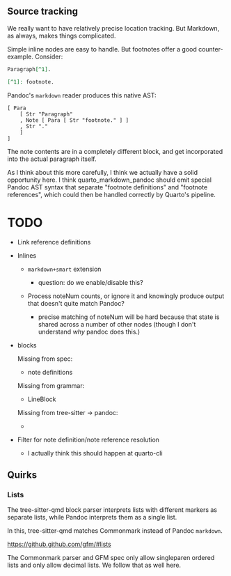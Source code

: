 ## Source tracking

We really want to have relatively precise location tracking.
But Markdown, as always, makes things complicated.

Simple inline nodes are easy to handle.
But footnotes offer a good counter-example. Consider:

```markdown
Paragraph[^1].

[^1]: footnote.
```

Pandoc's `markdown` reader produces this native AST:

```
[ Para
    [ Str "Paragraph"
    , Note [ Para [ Str "footnote." ] ]
    , Str "."
    ]
]
```

The note contents are in a completely different block, and get incorporated into the actual paragraph itself.

As I think about this more carefully, I think we actually have a solid opportunity here.
I think quarto_markdown_pandoc should emit special Pandoc AST syntax that separate "footnote definitions" and "footnote references", which could then be handled correctly by Quarto's pipeline.

# TODO

- Link reference definitions

- Inlines

  - `markdown+smart` extension

    - question: do we enable/disable this?

  - Process noteNum counts, or ignore it and knowingly produce output that doesn't quite match Pandoc?
  
    - precise matching of noteNum will be hard because that state is shared across a number of other nodes
      (though I don't understand _why_ pandoc does this.)

- blocks

  Missing from spec:

  - note definitions

  Missing from grammar:

  - LineBlock

  Missing from tree-sitter -> pandoc:

  - 
  
- Filter for note definition/note reference resolution

  - I actually think this should happen at quarto-cli

## Quirks

### Lists

The tree-sitter-qmd block parser interprets lists with different markers
as separate lists, while Pandoc interprets them as a single list.

In this, tree-sitter-qmd matches Commonmark instead of Pandoc `markdown`.
  
https://github.github.com/gfm/#lists

The Commonmark parser and GFM spec only allow singleparen ordered lists
and only allow decimal lists. We follow that as well here.

